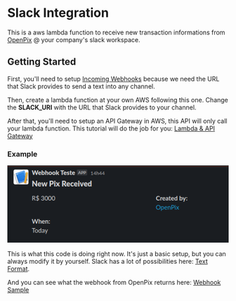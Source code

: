 # Slack Integration
This is a aws lambda function to receive new transaction informations from [OpenPix](https://www.openpix.com.br) @ your company's slack workspace.

## Getting Started

First, you'll need to setup [Incoming Webhooks](https://api.slack.com/messaging/webhooks) because we need the URL that Slack provides to send a text into any channel.

Then, create a lambda function at your own AWS following this one. Change the **SLACK_URI** with the URL that Slack provides to your channel. 

After that, you'll need to setup an API Gateway in AWS, this API will only call your lambda function. This tutorial will do the job for you: [Lambda & API Gateway](https://docs.aws.amazon.com/lambda/latest/dg/services-apigateway-tutorial.html)

### Example
![Example](/.github/imgs/example.png)

This is what this code is doing right now. It's just a basic setup, but you can always modify it by yourself. Slack has a lot of possibilities here: [Text Format](https://api.slack.com/reference/surfaces/formatting). 

And you can see what the webhook from OpenPix returns here: [Webhook Sample](https://developers.openpix.com.br/docs/webhook/webhook-samples)